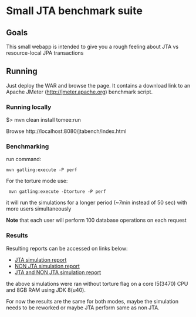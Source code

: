 # Small JTA benchmark suite


## Goals

This small webapp is intended to give you a rough feeling about JTA vs resource-local JPA transactions 


## Running

Just deploy the WAR and browse the page. It contains a download link to an Apache JMeter (http://jmeter.apache.org) benchmark script.

### Running locally

$> mvn clean install tomee:run

Browse http://localhost:8080/jtabench/index.html

### Benchmarking

run command:
```
mvn gatling:execute -P perf
```

For the torture mode use:
```
 mvn gatling:execute -Dtorture -P perf
```

it will run the simulations for a longer period (~7min instead of 50 sec) with more users simultaneously

**Note** that each user will perform 100 database operations on each request

### Results
Resulting reports can be accessed on links below:

* [JTA simulation report](http://rmpestano.github.io/jtabench/jtasimulation/index.html)
* [NON JTA simulation report](http://rmpestano.github.io/jtabench/nonjtasimulation/index.html)
* [JTA and NON JTA simulation report](http://rmpestano.github.io/jtabench/jtaandnonjtasimulation/index.html)

the above simulations were ran without torture flag on a core I5(3470) CPU and 8GB RAM using JDK 8(u40).

For now the results are the same for both modes, maybe the simulation needs to be reworked or maybe JTA perform same as non JTA. 